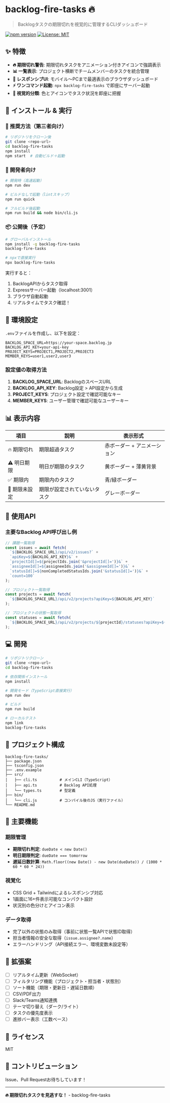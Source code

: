 # backlog-fire-tasks 🔥

> Backlogタスクの期限切れを視覚的に管理するCLIダッシュボード

[![npm version](https://badge.fury.io/js/backlog-fire-tasks.svg)](https://badge.fury.io/js/backlog-fire-tasks)
[![License: MIT](https://img.shields.io/badge/License-MIT-yellow.svg)](https://opensource.org/licenses/MIT)

## ✨ 特徴

- **🔥 期限切れ警告**: 期限切れタスクをアニメーション付きアイコンで強調表示
- **📊 一覧表示**: プロジェクト横断でチームメンバーのタスクを統合管理
- **📱 レスポンシブUI**: モバイル〜PCまで最適表示のブラウザダッシュボード
- **⚡ ワンコマンド起動**: `npx backlog-fire-tasks` で即座にサーバー起動
- **🎨 視覚的分類**: 色とアイコンでタスク状況を即座に把握

## 🚀 インストール & 実行

### 🎯 推奨方法（第三者向け）

```bash
# リポジトリをクローン後
git clone <repo-url>
cd backlog-fire-tasks
npm install
npm start  # 自動ビルド＋起動
```

### 🔧 開発者向け

```bash
# 開発時（高速起動）
npm run dev

# ビルドなしで起動（lintスキップ）
npm run quick

# フルビルド後起動
npm run build && node bin/cli.js
```

### 📦 公開後（予定）

```bash
# グローバルインストール
npm install -g backlog-fire-tasks
backlog-fire-tasks

# npxで直接実行
npx backlog-fire-tasks
```

実行すると：
1. BacklogAPIからタスク取得
2. Expressサーバー起動（localhost:3001）
3. ブラウザ自動起動
4. リアルタイムでタスク確認！

## 🔧 環境設定

`.env`ファイルを作成し、以下を設定：

```env
BACKLOG_SPACE_URL=https://your-space.backlog.jp
BACKLOG_API_KEY=your-api-key
PROJECT_KEYS=PROJECT1,PROJECT2,PROJECT3
MEMBER_KEYS=user1,user2,user3
```

### 設定値の取得方法

1. **BACKLOG_SPACE_URL**: BacklogのスペースURL
2. **BACKLOG_API_KEY**: Backlog設定 > API設定から生成
3. **PROJECT_KEYS**: プロジェクト設定で確認可能なキー
4. **MEMBER_KEYS**: ユーザー管理で確認可能なユーザーキー

## 📊 表示内容

| 項目 | 説明 | 表示形式 |
|------|------|----------|
| 🔥 期限切れ | 期限超過タスク | 赤ボーダー + アニメーション |
| ⚠️ 明日期限 | 明日が期限のタスク | 黄ボーダー + 薄黄背景 |
| ✅ 期限内 | 期限内のタスク | 青/緑ボーダー |
| 📝 期限未設定 | 期限が設定されていないタスク | グレーボーダー |

## 🔌 使用API

### 主要なBacklog API呼び出し例

```javascript
// 課題一覧取得
const issues = await fetch(
  `${BACKLOG_SPACE_URL}/api/v2/issues?` +
  `apiKey=${BACKLOG_API_KEY}&` +
  `projectId[]=${projectIds.join('&projectId[]=')}&` +
  `assigneeId[]=${assigneeIds.join('&assigneeId[]=')}&` +
  `statusId[]=${nonCompletedStatusIds.join('&statusId[]=')}&` +
  `count=100`
);

// プロジェクト一覧取得
const projects = await fetch(
  `${BACKLOG_SPACE_URL}/api/v2/projects?apiKey=${BACKLOG_API_KEY}`
);

// プロジェクトの状態一覧取得
const statuses = await fetch(
  `${BACKLOG_SPACE_URL}/api/v2/projects/${projectId}/statuses?apiKey=${BACKLOG_API_KEY}`
);
```

## 💻 開発

```bash
# リポジトリクローン
git clone <repo-url>
cd backlog-fire-tasks

# 依存関係インストール
npm install

# 開発モード（TypeScript直接実行）
npm run dev

# ビルド
npm run build

# ローカルテスト
npm link
backlog-fire-tasks
```

## 📁 プロジェクト構成

```
backlog-fire-tasks/
├── package.json
├── tsconfig.json
├── .env.example
├── src/
│   ├── cli.ts          # メインCLI（TypeScript）
│   ├── api.ts          # Backlog API処理
│   └── types.ts        # 型定義
├── bin/
│   └── cli.js          # コンパイル後のJS（実行ファイル）
└── README.md
```

## 🎯 主要機能

### 期限管理
- **期限切れ判定**: `dueDate < new Date()`
- **明日期限判定**: `dueDate === tomorrow`
- **遅延日数計算**: `Math.floor((new Date() - new Date(dueDate)) / (1000 * 60 * 60 * 24))`

### 視覚化
- CSS Grid + Tailwindによるレスポンシブ対応
- 1画面に16+件表示可能なコンパクト設計
- 状況別の色分けとアイコン表示

### データ取得
- 完了以外の状態のみ取得（事前に状態一覧APIで状態ID取得）
- 担当者情報の安全な取得（`issue.assignee?.name`）
- エラーハンドリング（API接続エラー、環境変数未設定等）

## 🌟 拡張案

- [ ] リアルタイム更新（WebSocket）
- [ ] フィルタリング機能（プロジェクト・担当者・状態別）
- [ ] ソート機能（期限・更新日・遅延日数順）
- [ ] CSV/PDF出力
- [ ] Slack/Teams通知連携
- [ ] テーマ切り替え（ダーク/ライト）
- [ ] タスクの優先度表示
- [ ] 進捗バー表示（工数ベース）

## 📄 ライセンス

MIT

## 🤝 コントリビューション

Issue、Pull Requestお待ちしています！

---

**🔥 期限切れタスクを見逃すな！** - backlog-fire-tasks